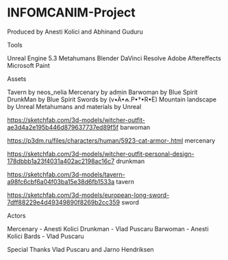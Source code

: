 # INFOMCANIM-Project

Produced by
Anesti Kolici and Abhinand Guduru

Tools

Unreal Engine 5.3
Metahumans
Blender
DaVinci Resolve
Adobe Aftereffects
Microsoft Paint

Assets

Tavern by neos_nelia
Mercenary by admin
Barwoman by Blue Spirit
DrunkMan by Blue Spirit
Swords by (v•Ä•₼.P•†•R•È)
Mountain landscape by Unreal
Metahumans and materials by Unreal

https://sketchfab.com/3d-models/witcher-outfit-ae3d4a2e195b446d879637737ed89f5f barwoman

https://p3dm.ru/files/characters/human/5923-cat-armor-.html mercenary

https://sketchfab.com/3d-models/witcher-outfit-personal-design-178dbbb1a23f4031a402ac2198ac16c7 drunkman

https://sketchfab.com/3d-models/tavern-a98fc6cbf6a04f03ba15e38d6fb1533a tavern

https://sketchfab.com/3d-models/european-long-sword-7dff88229e4d49349890f8269b2cc359 sword

Actors

Mercenary - Anesti Kolici
Drunkman - Vlad Puscaru
Barwoman - Anesti Kolici
Bards - Vlad Puscaru


Special Thanks
Vlad Puscaru and Jarno Hendriksen 
